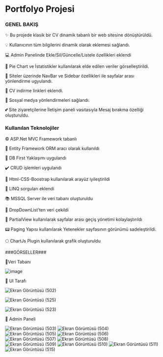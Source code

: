 # Portfolyo Projesi

### GENEL BAKIŞ
:sparkles: Bu projede klasik bir CV dinamik tabanlı bir web sitesine dönüştürüldü. 

:bulb: Kullanıcının tüm bilgilerini dinamik olarak eklemesi sağlandı.

💻 Admin Panelinde Ekle/Sil/Güncelle/Listele özellikleri eklendi

🥮 Pie Chart ve İstatistikler kullanılarak elde edilen veriler görselleştirildi.

:bookmark_tabs: Siteler üzerinde NavBar ve Sidebar özellikleri ile sayfalar arası yönlendirme ugyulandı.

:paperclip: CV indirme linkleri eklendi.

:round_pushpin: Sosyal medya yönlendirmeleri sağlandı.

:two_hearts: Site ziyaretçilerine İletişim paneli vasıtasıyla Mesaj bırakma özelliği oluşturuldu.

### Kullanılan Teknolojiler
:copyright: ASP.Net MVC Framework tabanlı

:mag_right: Entity Framework ORM aracı olarak kullanıldı

:100: DB First Yaklaşımı uygulandı

:heavy_check_mark: CRUD işlemleri uygulandı

:circus_tent: Html-CSS-Boostrap kullanılarak arayüz iyileştirildi

:rocket: LINQ sorguları eklendi

:books: MSSQL Server ile veri tabanı oluşturuldu

:low_brightness: DropDownList'ten veri çekildi

:hammer: PartialView kullanılarak sayfalar arası geçiş yönetimi kolaylaştırıldı

:pager: Paging Yapısı kullanılarak Yetenekler sayfasının görünümü sadeleştirildi.

:full_moon: ChartJs Plugin kullanılarak grafik oluşturuldu

###GÖRSELLER###

🎉Veri Tabanı

![image](https://github.com/user-attachments/assets/20890530-61ee-4e95-8331-364098d4ef70)


🎉 UI Tarafı

![Ekran Görüntüsü (502)](https://github.com/user-attachments/assets/1eef9afd-f1c2-4f81-9a1d-be43af24dc36)

![Ekran Görüntüsü (525)](https://github.com/user-attachments/assets/eb2e899f-b013-47f7-8690-8597cbec8fbd)

![Ekran Görüntüsü (523)](https://github.com/user-attachments/assets/a33eb4d9-0c75-4aa1-96b8-4300e46d0116)


🎉 Admin Paneli

![Ekran Görüntüsü (503)](https://github.com/user-attachments/assets/1258a753-f240-487f-a23f-2b59ef000231)
![Ekran Görüntüsü (504)](https://github.com/user-attachments/assets/2479a1c5-710e-4e82-994b-ac3e9bebcf61)
![Ekran Görüntüsü (505)](https://github.com/user-attachments/assets/efe18387-19bd-4527-af3b-15030ade8fea)
![Ekran Görüntüsü (506)](https://github.com/user-attachments/assets/4504725c-db25-4455-a8ee-d6bcc1c949ea)
![Ekran Görüntüsü (507)](https://github.com/user-attachments/assets/7cd3d840-64fb-4a86-bef6-e536a642b361)
![Ekran Görüntüsü (508)](https://github.com/user-attachments/assets/b6a30604-5fe6-4d36-a224-18e527db93c2)
![Ekran Görüntüsü (509)](https://github.com/user-attachments/assets/b47499ad-9c98-437a-a478-c8c3c23c6214)
![Ekran Görüntüsü (510)](https://github.com/user-attachments/assets/4dc76349-ec54-4353-a2e8-4b858f8f5754)
![Ekran Görüntüsü (511)](https://github.com/user-attachments/assets/0de4a6e2-bf75-4792-ae98-ad6089b56fd9)
![Ekran Görüntüsü (515)](https://github.com/user-attachments/assets/8b366537-4bf3-48c7-a2ae-d0c191216867)

